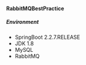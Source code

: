 #### RabbitMQBestPractice
##### Environment
- SpringBoot  2.2.7.RELEASE
- JDK 1.8
- MySQL
- RabbitMQ
